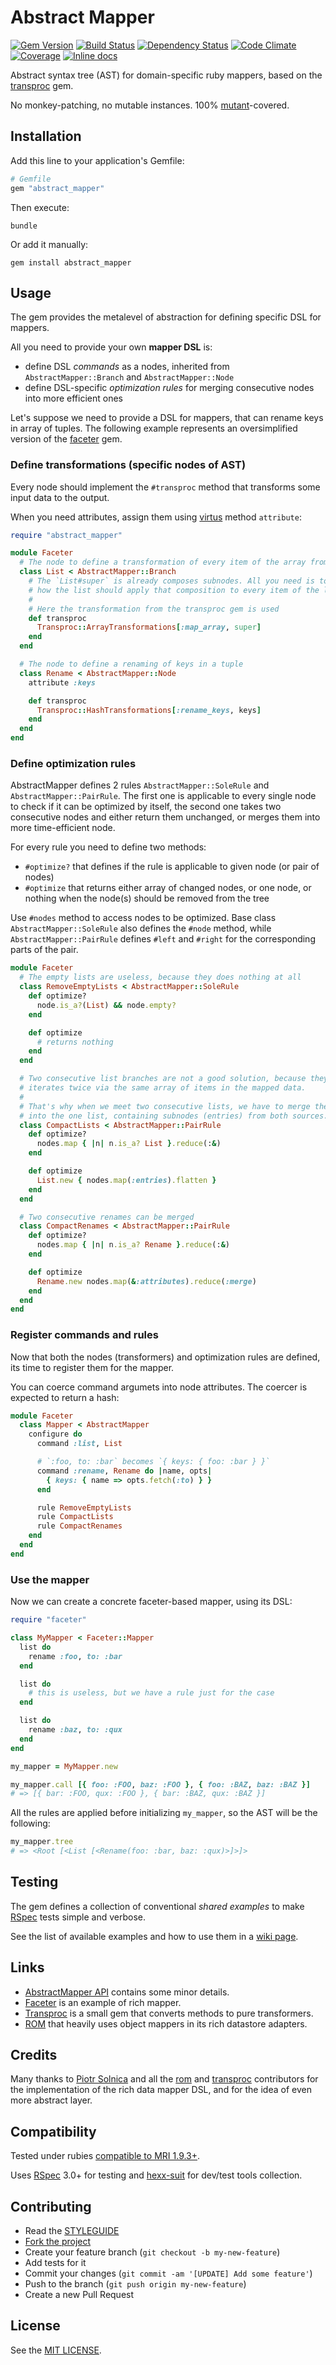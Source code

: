 Abstract Mapper
===============

[![Gem Version](https://img.shields.io/gem/v/abstract_mapper.svg?style=flat)][gem]
[![Build Status](https://img.shields.io/travis/nepalez/abstract_mapper/master.svg?style=flat)][travis]
[![Dependency Status](https://img.shields.io/gemnasium/nepalez/abstract_mapper.svg?style=flat)][gemnasium]
[![Code Climate](https://img.shields.io/codeclimate/github/nepalez/abstract_mapper.svg?style=flat)][codeclimate]
[![Coverage](https://img.shields.io/coveralls/nepalez/abstract_mapper.svg?style=flat)][coveralls]
[![Inline docs](http://inch-ci.org/github/nepalez/abstract_mapper.svg)][inch]

[codeclimate]: https://codeclimate.com/github/nepalez/abstract_mapper
[coveralls]: https://coveralls.io/r/nepalez/abstract_mapper
[gem]: https://rubygems.org/gems/abstract_mapper
[gemnasium]: https://gemnasium.com/nepalez/abstract_mapper
[travis]: https://travis-ci.org/nepalez/abstract_mapper
[inch]: https://inch-ci.org/github/nepalez/abstract_mapper

Abstract syntax tree (AST) for domain-specific ruby mappers, based on the [transproc] gem.

No monkey-patching, no mutable instances. 100% [mutant]-covered.

[faceter]: https://github.com/nepalez/faceter
[mutant]: https://github.com/mbj/mutant
[transproc]: https://github.com/solnic/transproc

Installation
------------

Add this line to your application's Gemfile:

```ruby
# Gemfile
gem "abstract_mapper"
```

Then execute:

```
bundle
```

Or add it manually:

```
gem install abstract_mapper
```

Usage
-----

The gem provides the metalevel of abstraction for defining specific DSL for mappers.

All you need to provide your own **mapper DSL** is:

* define DSL *commands* as a nodes, inherited from `AbstractMapper::Branch` and `AbstractMapper::Node`
* define DSL-specific *optimization rules* for merging consecutive nodes into more efficient ones

Let's suppose we need to provide a DSL for mappers, that can rename keys in array of tuples.
The following example represents an oversimplified version of the [faceter] gem.

### Define transformations (specific nodes of AST)

Every node should implement the `#transproc` method that transforms some input data to the output.

When you need attributes, assign them using [virtus] method `attribute`:

```ruby
require "abstract_mapper"

module Faceter
  # The node to define a transformation of every item of the array from input
  class List < AbstractMapper::Branch
    # The `List#super` is already composes subnodes. All you need is to define,
    # how the list should apply that composition to every item of the list
    #
    # Here the transformation from the transproc gem is used
    def transproc
      Transproc::ArrayTransformations[:map_array, super]
    end
  end

  # The node to define a renaming of keys in a tuple
  class Rename < AbstractMapper::Node
    attribute :keys

    def transproc
      Transproc::HashTransformations[:rename_keys, keys]
    end
  end
end
```

[virtus]: https://github.com/solnic/virtus

### Define optimization rules

AbstractMapper defines 2 rules `AbstractMapper::SoleRule` and `AbstractMapper::PairRule`. The first one is applicable to every single node to check if it can be optimized by itself, the second one takes two consecutive nodes and either return them unchanged, or merges them into more time-efficient node.

For every rule you need to define two methods:

* `#optimize?` that defines if the rule is applicable to given node (or pair of nodes)
* `#optimize` that returns either array of changed nodes, or one node, or nothing when the node(s) should be removed from the tree

Use `#nodes` method to access nodes to be optimized. Base class `AbstractMapper::SoleRule` also defines the `#node` method, while `AbstractMapper::PairRule` defines `#left` and `#right` for the corresponding parts of the pair.

```ruby
module Faceter
  # The empty lists are useless, because they does nothing at all
  class RemoveEmptyLists < AbstractMapper::SoleRule
    def optimize?
      node.is_a?(List) && node.empty?
    end

    def optimize
      # returns nothing
    end
  end

  # Two consecutive list branches are not a good solution, because they
  # iterates twice via the same array of items in the mapped data.
  #
  # That's why when we meet two consecutive lists, we have to merge them
  # into the one list, containing subnodes (entries) from both sources.
  class CompactLists < AbstractMapper::PairRule
    def optimize?
      nodes.map { |n| n.is_a? List }.reduce(:&)
    end

    def optimize
      List.new { nodes.map(:entries).flatten }
    end
  end

  # Two consecutive renames can be merged
  class CompactRenames < AbstractMapper::PairRule
    def optimize?
      nodes.map { |n| n.is_a? Rename }.reduce(:&)
    end

    def optimize
      Rename.new nodes.map(&:attributes).reduce(:merge)
    end
  end
end
```

### Register commands and rules

Now that both the nodes (transformers) and optimization rules are defined, its time to register them for the mapper.

You can coerce command argumets into node attributes. The coercer is expected to return a hash:

```ruby
module Faceter
  class Mapper < AbstractMapper
    configure do
      command :list, List

      # `:foo, to: :bar` becomes `{ keys: { foo: :bar } }`
      command :rename, Rename do |name, opts|
        { keys: { name => opts.fetch(:to) } }
      end

      rule RemoveEmptyLists
      rule CompactLists
      rule CompactRenames
    end
  end
end
```

### Use the mapper

Now we can create a concrete faceter-based mapper, using its DSL:

```ruby
require "faceter"

class MyMapper < Faceter::Mapper
  list do
    rename :foo, to: :bar
  end

  list do
    # this is useless, but we have a rule just for the case
  end

  list do
    rename :baz, to: :qux
  end
end

my_mapper = MyMapper.new

my_mapper.call [{ foo: :FOO, baz: :FOO }, { foo: :BAZ, baz: :BAZ }]
# => [{ bar: :FOO, qux: :FOO }, { bar: :BAZ, qux: :BAZ }]
```

All the rules are applied before initializing `my_mapper`, so the AST will be the following:

```ruby
my_mapper.tree
# => <Root [<List [<Rename(foo: :bar, baz: :qux)>]>]>
```

Testing
-------

The gem defines a collection of conventional *shared examples* to make [RSpec] tests simple and verbose.

See the list of available examples and how to use them in a [wiki page](https://github.com/nepalez/abstract_mapper/wiki/Shared-examples).

Links
-----

* [AbstractMapper API] contains some minor details.
* [Faceter] is an example of rich mapper.
* [Transproc] is a small gem that converts methods to pure transformers.
* [ROM] that heavily uses object mappers in its rich datastore adapters.

[AbstractMapper API]: http://www.rubydoc.info/gems/abstract_mapper
[Faceter]: https://github.com/nepalez/faceter
[Transproc]: https://github.com/solnic/transproc
[ROM]: http://rom-rb.org

Credits
-------

Many thanks to [Piotr Solnica](https://github.com/solnic) and all the [rom](https://gitter.im/rom-rb/chat) and [transproc](https://gitter.im/transproc/chat) contributors for the implementation of the rich data mapper DSL, and for the idea of even more abstract layer.

Compatibility
-------------

Tested under rubies [compatible to MRI 1.9.3+](.travis.yml).

Uses [RSpec] 3.0+ for testing and [hexx-suit] for dev/test tools collection.

[RSpec]: http://rspec.info
[hexx-suit]: https://github.com/nepalez/hexx-suit

Contributing
------------

* Read the [STYLEGUIDE](config/metrics/STYLEGUIDE)
* [Fork the project](https://github.com/nepalez/abstract_mapper)
* Create your feature branch (`git checkout -b my-new-feature`)
* Add tests for it
* Commit your changes (`git commit -am '[UPDATE] Add some feature'`)
* Push to the branch (`git push origin my-new-feature`)
* Create a new Pull Request

License
-------

See the [MIT LICENSE](LICENSE).

